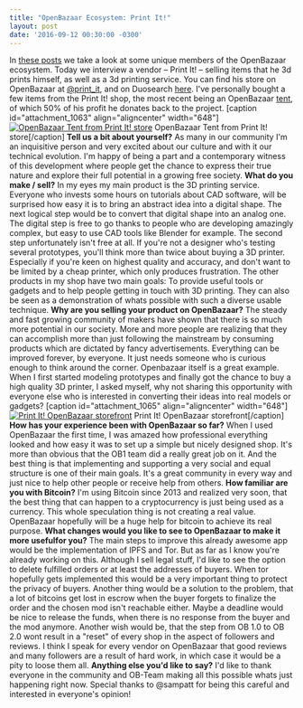 ```yaml
---
title: "OpenBazaar Ecosystem: Print It!" 
layout: post
date: '2016-09-12 00:30:00 -0300'
---
```

        
In [these posts](https://blog.openbazaar.org/snapshot-of-the-openbazaar-ecosystem-at-the-beginning/) we take a look at some unique members of the OpenBazaar ecosystem. Today we interview a vendor – Print It! – selling items that he 3d prints himself, as well as a 3d printing service. You can find his store on OpenBazaar at [@print_it](ob://@print_it/about), and on Duosearch [here](https://duosear.ch/@print_it). I've personally bought a few items from the Print It! shop, the most recent being an OpenBazaar [tent](https://duosear.ch/@print_it/listing/c4d46b13ee2c2e4220b00a62d52bdb2e8940ca95), of which 50% of his profit he donates back to the project. \[caption id="attachment_1063" align="aligncenter" width="648"\][![OpenBazaar Tent from Print It! store](https://blog.openbazaar.org/wp-content/uploads/2016/09/IMAG0459-1024x579.jpg)](https://blog.openbazaar.org/wp-content/uploads/2016/09/IMAG0459.jpg) OpenBazaar Tent from Print It! store\[/caption\] **Tell us a bit about yourself?** As many in our community I'm an inquisitive person and very excited about our culture and with it our technical evolution. I'm happy of being a part and a contemporary witness of this development where people get the chance to express their true nature and explore their full potential in a growing free society. **What do you make / sell?** In my eyes my main product is the 3D printing service. Everyone who invests some hours on tutorials about CAD software, will be surprised how easy it is to bring an abstract idea into a digital shape. The next logical step would be to convert that digital shape into an analog one. The digital step is free to go thanks to people who are developing amazingly complex, but easy to use CAD tools like Blender for example. The second step unfortunately isn't free at all. If you're not a designer who's testing several prototypes, you'll think more than twice about buying a 3D printer. Especially if you're keen on highest quality and accuracy, and don't want to be limited by a cheap printer, which only produces frustration. The other products in my shop have two main goals: To provide useful tools or gadgets and to help people getting in touch with 3D printing. They can also be seen as a demonstration of whats possible with such a diverse usable technique. **Why are you selling your product on OpenBazaar?** The steady and fast growing community of makers have shown that there is so much more potential in our society. More and more people are realizing that they can accomplish more than just following the mainstream by consuming products which are dictated by fancy advertisements. Everything can be improved forever, by everyone. It just needs someone who is curious enough to think around the corner. Openbazaar itself is a great example. When I first started modeling prototypes and finally got the chance to buy a high quality 3D printer, I asked myself, why not sharing this opportunity with everyone else who is interested in converting their ideas into real models or gadgets? \[caption id="attachment_1065" align="aligncenter" width="648"\][![Print It! OpenBazaar storefront](https://blog.openbazaar.org/wp-content/uploads/2016/09/Screenshot-from-2016-09-12-11-01-56-816x1024.png)](https://blog.openbazaar.org/wp-content/uploads/2016/09/Screenshot-from-2016-09-12-11-01-56.png) Print It! OpenBazaar storefront\[/caption\] **How has your experience been with OpenBazaar so far?** When I used OpenBazaar the first time, I was amazed how professional everything looked and how easy it was to set up a simple but nicely designed shop. It's more than obvious that the OB1 team did a really great job on it. And the best thing is that implementing and supporting a very social and equal structure is one of their main goals. It's a great community in every way and just nice to help other people or receive help from others. **How familiar are you with Bitcoin?** I'm using Bitcoin since 2013 and realized very soon, that the best thing that can happen to a cryptocurrency is just being used as a currency. This whole speculation thing is not creating a real value. OpenBazaar hopefully will be a huge help for bitcoin to achieve its real purpose. **What changes would you like to see to OpenBazaar to make it more usefulfor you?** The main steps to improve this already awesome app would be the implementation of IPFS and Tor. But as far as I know you're already working on this. Although I sell legal stuff, I'd like to see the option to delete fulfilled orders or at least the addresses of buyers. When tor hopefully gets implemented this would be a very important thing to protect the privacy of buyers. Another thing would be a solution to the problem, that a lot of bitcoins get lost in escrow when the buyer forgets to finalize the order and the chosen mod isn't reachable either. Maybe a deadline would be nice to release the funds, when there is no response from the buyer and the mod anymore. Another wish would be, that the step from OB 1.0 to OB 2.0 wont result in a "reset" of every shop in the aspect of followers and reviews. I think I speak for every vendor on OpenBazaar that good reviews and many followers are a result of hard work, in which case it would be a pity to loose them all. **Anything else you'd like to say?** I'd like to thank everyone in the community and OB-Team making all this possible whats just happening right now. Special thanks to @sampatt for being this careful and interested in everyone's opinion!